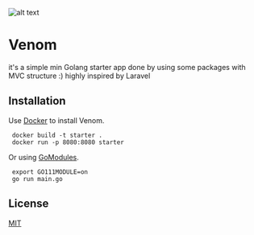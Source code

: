 ![alt text](https://github.com/sagadsalem/venom/blob/master/static/img/logo.png=100x20)

# Venom

it's a simple min Golang starter app done by using some packages with MVC structure :) highly inspired by Laravel

## Installation

Use [Docker](https://www.docker.com/) to install Venom.

```
 docker build -t starter .
 docker run -p 8080:8080 starter
```
Or using [GoModules](https://blog.golang.org/using-go-modules).

```
 export GO111MODULE=on
 go run main.go
```


## License
[MIT](https://choosealicense.com/licenses/mit/)